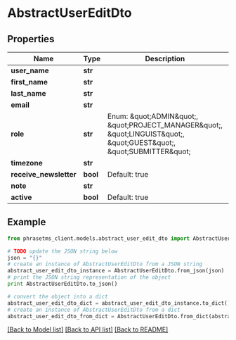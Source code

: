 # AbstractUserEditDto

## Properties

| Name                   | Type     | Description                                                                                                                    | Notes      |
| ---------------------- | -------- | ------------------------------------------------------------------------------------------------------------------------------ | ---------- |
| **user_name**          | **str**  |                                                                                                                                |
| **first_name**         | **str**  |                                                                                                                                |
| **last_name**          | **str**  |                                                                                                                                |
| **email**              | **str**  |                                                                                                                                |
| **role**               | **str**  | Enum: \&quot;ADMIN\&quot;, \&quot;PROJECT_MANAGER\&quot;, \&quot;LINGUIST\&quot;, \&quot;GUEST\&quot;, \&quot;SUBMITTER\&quot; |
| **timezone**           | **str**  |                                                                                                                                |
| **receive_newsletter** | **bool** | Default: true                                                                                                                  | [optional] |
| **note**               | **str**  |                                                                                                                                | [optional] |
| **active**             | **bool** | Default: true                                                                                                                  | [optional] |

## Example

```python
from phrasetms_client.models.abstract_user_edit_dto import AbstractUserEditDto

# TODO update the JSON string below
json = "{}"
# create an instance of AbstractUserEditDto from a JSON string
abstract_user_edit_dto_instance = AbstractUserEditDto.from_json(json)
# print the JSON string representation of the object
print AbstractUserEditDto.to_json()

# convert the object into a dict
abstract_user_edit_dto_dict = abstract_user_edit_dto_instance.to_dict()
# create an instance of AbstractUserEditDto from a dict
abstract_user_edit_dto_from_dict = AbstractUserEditDto.from_dict(abstract_user_edit_dto_dict)
```

[[Back to Model list]](../README.md#documentation-for-models) [[Back to API list]](../README.md#documentation-for-api-endpoints) [[Back to README]](../README.md)
